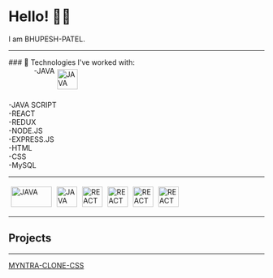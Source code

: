 # Hello! 👋👋

I am BHUPESH-PATEL.

<hr color=yellow>
### 🌟 Technologies I've worked with:
<br>
<div style="display:flex; margin-left:50px;">
-JAVA  <img style="margin:5px;" src="https://dev.java/assets/images/java-logo-vector.png" alt="JAVA" width="40" height="40"/>
  </div>
<br>
-JAVA SCRIPT
<br>
-REACT
<br>
-REDUX
<br>
-NODE.JS
<br>
-EXPRESS.JS
<BR>
-HTML
<br>
-CSS
<br>
-MySQL
<br>
<hr>
<p allign="left" style="display:flex;">
  <img style="margin:5px;" src="https://upload.wikimedia.org/wikipedia/commons/thumb/1/10/CSS3_and_HTML5_logos_and_wordmarks.svg/791px-CSS3_and_HTML5_logos_and_wordmarks.svg.png?20150111171555" alt="JAVA" width="80" height="40"/>
   <img style="margin:5px;" src="https://www.mysql.com/common/logos/logo-mysql-170x115.png" alt="JAVA" width="40" height="40"/>
   <img style="margin:5px;" src="https://upload.wikimedia.org/wikipedia/commons/a/a7/React-icon.svg" alt="REACT width="40" height="40">
   <img style="margin:5px;" src="https://upload.wikimedia.org/wikipedia/commons/a/a7/React-icon.svg" alt="REACT width="40" height="40">
   <img style="margin:5px;" src="https://upload.wikimedia.org/wikipedia/commons/a/a7/React-icon.svg" alt="REACT width="40" height="40">
   <img style="margin:5px;" src="https://upload.wikimedia.org/wikipedia/commons/a/a7/React-icon.svg" alt="REACT width="40" height="40">
   
</p>
<hr>
<h2>Projects</h2>
<hr>
<a href="https://github.com/BABUVAA/LEARNING/tree/main/Learning-CSS/myntra">MYNTRA-CLONE-CSS</a>
